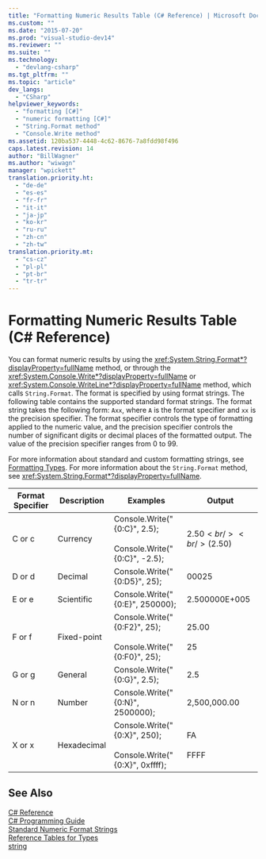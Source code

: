 ```yaml
---
title: "Formatting Numeric Results Table (C# Reference) | Microsoft Docs"
ms.custom: ""
ms.date: "2015-07-20"
ms.prod: "visual-studio-dev14"
ms.reviewer: ""
ms.suite: ""
ms.technology: 
  - "devlang-csharp"
ms.tgt_pltfrm: ""
ms.topic: "article"
dev_langs: 
  - "CSharp"
helpviewer_keywords: 
  - "formatting [C#]"
  - "numeric formatting [C#]"
  - "String.Format method"
  - "Console.Write method"
ms.assetid: 120ba537-4448-4c62-8676-7a8fdd98f496
caps.latest.revision: 14
author: "BillWagner"
ms.author: "wiwagn"
manager: "wpickett"
translation.priority.ht: 
  - "de-de"
  - "es-es"
  - "fr-fr"
  - "it-it"
  - "ja-jp"
  - "ko-kr"
  - "ru-ru"
  - "zh-cn"
  - "zh-tw"
translation.priority.mt: 
  - "cs-cz"
  - "pl-pl"
  - "pt-br"
  - "tr-tr"
---
```

# Formatting Numeric Results Table (C# Reference)
You can format numeric results by using the <xref:System.String.Format*?displayProperty=fullName> method, or through the <xref:System.Console.Write*?displayProperty=fullName> or <xref:System.Console.WriteLine*?displayProperty=fullName> method, which calls `String.Format`. The format is specified by using format strings. The following table contains the supported standard format strings. The format string takes the following form: `Axx`, where `A` is the format specifier and `xx` is the precision specifier. The format specifier controls the type of formatting applied to the numeric value, and the precision specifier controls the number of significant digits or decimal places of the formatted output. The value of the precision specifier ranges from 0 to 99.  
  
 For more information about standard and custom formatting strings, see [Formatting Types](../Topic/Formatting%20Types%20in%20the%20.NET%20Framework.md). For more information about the `String.Format` method, see <xref:System.String.Format*?displayProperty=fullName>.  
  
|Format Specifier|Description|Examples|Output|  
|----------------------|-----------------|--------------|------------|  
|C or c|Currency|Console.Write("{0:C}", 2.5);<br /><br /> Console.Write("{0:C}", -2.5);|$2.50<br /><br /> ($2.50)|  
|D or d|Decimal|Console.Write("{0:D5}", 25);|00025|  
|E or e|Scientific|Console.Write("{0:E}", 250000);|2.500000E+005|  
|F or f|Fixed-point|Console.Write("{0:F2}", 25);<br /><br /> Console.Write("{0:F0}", 25);|25.00<br /><br /> 25|  
|G or g|General|Console.Write("{0:G}", 2.5);|2.5|  
|N or n|Number|Console.Write("{0:N}", 2500000);|2,500,000.00|  
|X or x|Hexadecimal|Console.Write("{0:X}", 250);<br /><br /> Console.Write("{0:X}", 0xffff);|FA<br /><br /> FFFF|  
  
## See Also  
 [C# Reference](../../../csharp/language-reference/index.md)   
 [C# Programming Guide](../../../csharp/programming-guide/index.md)   
 [Standard Numeric Format Strings](../Topic/Standard%20Numeric%20Format%20Strings.md)   
 [Reference Tables for Types](../../../csharp/language-reference/keywords/reference-tables-for-types.md)   
 [string](../../../csharp/language-reference/keywords/string.md)